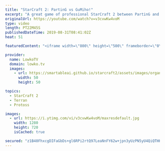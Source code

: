 ```yaml
---
title: "StarCraft 2: PartinG vs GuMiho!"
excerpt: "A great game of professional StarCraft 2 between PartinG and GuMiho. A clash of playstyles, as PartinG likes being out on the map and being aggressive, where as GuMiho generally speaking plays much more defensively.  Get more videos & support my work: http://www.patreon.com/lowkotv  Be part of the community"
originalUrl: https://youtube.com/watch?v=v3cvwKw4voM
type: video
length: PT22M45S
publishedDateTime: 2019-08-31T08:41:02Z
heat: 51

featuredContent: "<iframe width=\"800\" height=\"500\" frameborder=\"0\" src=\"https://www.youtube.com/embed/v3cvwKw4voM\" allow=\"accelerometer; autoplay; encrypted-media; gyroscope; picture-in-picture\" allowfullscreen></iframe>"

provider:
  name: LowkoTV
  domain: lowko.tv
  images:
    - url: https://smartableai.github.io/starcraft2/assets/images/organizations/lowko.tv-50x50.jpg
      width: 50
      height: 50

topics:
  - StarCraft 2
  - Terran
  - Protoss

images:
  - url: https://i.ytimg.com/vi/v3cvwKw4voM/maxresdefault.jpg
    width: 1280
    height: 720
    isCached: true

secured: "z1B40FhxcgDIFaGbDs+gl6RPi2rtQ97LeaNnFY62w+jpn3yUzPN5yU4QiQTHHHgeOqsDTuQiryWrcpEeXQIYMYkOHVeqzyvs/tPeKKocqLNxYwb5gvf1R/+H3WFf7BixptHJ4GZfPsrH1NUKtzWsigsSYPgxGkm1u7YJEm8UJMPPFz1qmzoI+E/h37Zq9suyYqZgSONQuJAXtKQrjTzlprqPor98TttiOLhoXWpuVagHrFPdo3jLDv4VUaOdKerOfZdS8NvFcZaTRroFWZvSINld6AP9uz1AYlZsHASA3m9jVh06zR12YJW1AxShn9acoPaq0Jr7XqehEVkCnA7MV8PVTNEDpzpoT7Kj765V9IQ3L5RGYokrKkODc1qvoN/MExicHfbw1XFrBQ/LPFrg13l1BBUyKlmYoSYsx8Lrn3M=;3mTtJw6e1mnmpX3A/L4Q5Q=="
---
```


